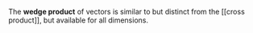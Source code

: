 The **wedge product** of vectors is similar to but distinct from the [[cross product]], but available for all dimensions. 
